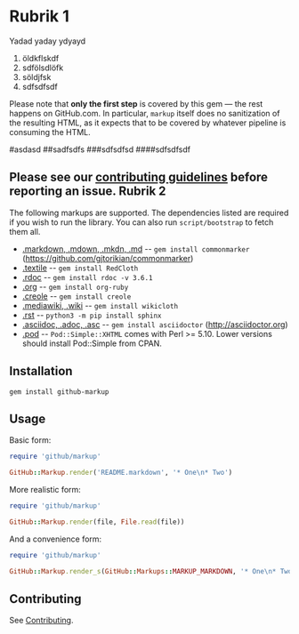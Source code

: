 Rubrik 1
========
Yadad yaday ydyayd
1. öldkflskdf
1. sdfölsdlöfk
1. söldjfsk
1. sdfsdfsdf

Please note that **only the first step** is covered by this gem — the rest happens on GitHub.com.  In particular, `markup` itself does no sanitization of the resulting HTML, as it expects that to be covered by whatever pipeline is consuming the HTML.

#asdasd
##sadfsdfs
###sdfsdfsd
####sdfsdfsdf


Please see our [contributing guidelines](CONTRIBUTING.md) before reporting an issue.
Rubrik 2
--------

The following markups are supported.  The dependencies listed are required if
you wish to run the library. You can also run `script/bootstrap` to fetch them all.

* [.markdown, .mdown, .mkdn, .md](http://daringfireball.net/projects/markdown/) -- `gem install commonmarker` (https://github.com/gjtorikian/commonmarker)
* [.textile](https://www.promptworks.com/textile) -- `gem install RedCloth`
* [.rdoc](https://rdoc.github.io/rdoc/) -- `gem install rdoc -v 3.6.1`
* [.org](http://orgmode.org/) -- `gem install org-ruby`
* [.creole](http://wikicreole.org/) -- `gem install creole`
* [.mediawiki, .wiki](http://www.mediawiki.org/wiki/Help:Formatting) -- `gem install wikicloth`
* [.rst](http://docutils.sourceforge.net/rst.html) -- `python3 -m pip install sphinx`
* [.asciidoc, .adoc, .asc](http://asciidoc.org/) -- `gem install asciidoctor` (http://asciidoctor.org)
* [.pod](http://search.cpan.org/dist/perl/pod/perlpod.pod) -- `Pod::Simple::XHTML`
  comes with Perl >= 5.10. Lower versions should install Pod::Simple from CPAN.


Installation
-----------

```
gem install github-markup
```

Usage
-----

Basic form:

```ruby
require 'github/markup'

GitHub::Markup.render('README.markdown', '* One\n* Two')
```

More realistic form:

```ruby
require 'github/markup'

GitHub::Markup.render(file, File.read(file))
```

And a convenience form:

```ruby
require 'github/markup'

GitHub::Markup.render_s(GitHub::Markups::MARKUP_MARKDOWN, '* One\n* Two')
```


Contributing
------------

See [Contributing](CONTRIBUTING.md).
